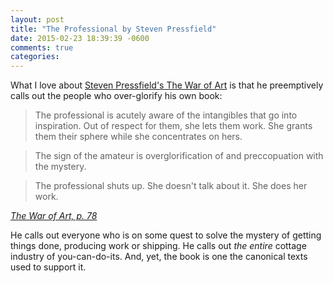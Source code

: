 ```yaml
---
layout: post
title: "The Professional by Steven Pressfield"
date: 2015-02-23 18:39:39 -0600
comments: true
categories: 
---
```


What I love about [Steven Pressfield's The War of Art](http://www.stevenpressfield.com/the-war-of-art/) is that he preemptively calls out the people who over-glorify his own book:

>  The professional is acutely aware of the intangibles that go into inspiration. Out of respect for them, she lets them work. She grants them their sphere while she concentrates on hers.

> The sign of the amateur is overglorification of and preccopuation with the mystery.

> The professional shuts up. She doesn't talk about it. She does her work.

[_The War of Art, p. 78_](https://books.google.com/books?id=sR3hAAAAQBAJ&pg=PA78&lpg=PA78&dq=She+grants+them+their+sphere+while+she+concentrates+on+hers.&source=bl&ots=L3anoAwlnT&sig=_yipUybC_-ChfhbV-DHwQW1dvvM&hl=en&sa=X&ei=6sjrVNW_MZL7yAS764GYDg&ved=0CCAQ6AEwAA#v=onepage&q=She%20grants%20them%20their%20sphere%20while%20she%20concentrates%20on%20hers.&f=false)

He calls out everyone who is on some quest to solve the mystery of getting things done, producing work or shipping. He calls out _the entire_ cottage industry of you-can-do-its. And, yet, the book is one the canonical texts used to support it.